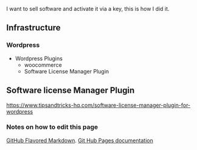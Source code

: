 I want to sell software and activate it via a key, this is how I did it.

## Infrastructure

### Wordpress

  * Wordpress Plugins
    * woocommerce
    * Software License Manager Plugin



## Software license Manager Plugin

https://www.tipsandtricks-hq.com/software-license-manager-plugin-for-wordpress




### Notes on how to edit this page
[GitHub Flavored Markdown](https://guides.github.com/features/mastering-markdown/).
[Git Hub Pages documentation](https://help.github.com/categories/github-pages-basics/)
